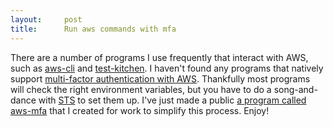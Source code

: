 ```yaml
---
layout:     post
title:      Run aws commands with mfa
---
```



There are a number of programs I use frequently that interact with AWS, such as [aws-cli](https///aws.amazon.com/cli/) and [test-kitchen](http://kitchen.ci/). I haven't found any programs that natively support [multi-factor authentication with AWS](https///aws.amazon.com/iam/details/mfa/). Thankfully most programs will check the right environment variables, but you have to do a song-and-dance with [STS](http://docs.aws.amazon.com/STS/latest/UsingSTS/Welcome.html) to set them up. I've just made a public [a program called aws-mfa](https///github.com/lonelyplanet/aws-mfa) that I created for work to simplify this process. Enjoy!




